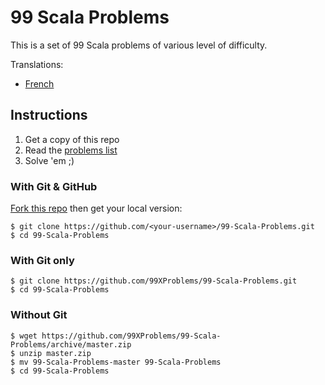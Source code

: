 # 99 Scala Problems

This is a set of 99 Scala problems of various level of difficulty.

Translations:

* [French](README.fr.md)

## Instructions

1. Get a copy of this repo
2. Read the [problems list][problems-en]
3. Solve 'em ;)

[problems-en]: https://github.com/99XProblems/99-Scala-Problems/blob/master/docs/problems.en.md

### With Git & GitHub

[Fork this repo][fork] then get your local version:

    $ git clone https://github.com/<your-username>/99-Scala-Problems.git
    $ cd 99-Scala-Problems

[fork]: https://github.com/99XProblems/99-Scala-Problems/fork

### With Git only

    $ git clone https://github.com/99XProblems/99-Scala-Problems.git
    $ cd 99-Scala-Problems

### Without Git

    $ wget https://github.com/99XProblems/99-Scala-Problems/archive/master.zip
    $ unzip master.zip
    $ mv 99-Scala-Problems-master 99-Scala-Problems
    $ cd 99-Scala-Problems

